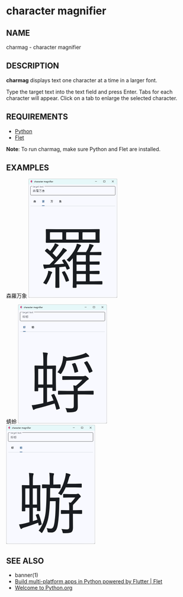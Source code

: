 # character magnifier

## NAME

charmag - character magnifier

## DESCRIPTION

**charmag** displays text one character at a time in a larger font.

Type the target text into the text field and press Enter.
Tabs for each character will appear.
Click on a tab to enlarge the selected character.

## REQUIREMENTS

- [Python](https://www.python.org/)
- [Flet](https://flet.dev/)

**Note**: To run charmag, make sure Python and Flet are installed.

## EXAMPLES

森羅万象
<img alt="羅" width="240" src="images/ra.png">

蜻蛉
<img alt="蜻" width="240" src="images/kage.png"><img alt="蛉" width="240" src="images/rou.png">

## SEE ALSO

- banner(1)
- [Build multi-platform apps in Python powered by Flutter | Flet](https://flet.dev/)
- [Welcome to Python.org](https://www.python.org/)
